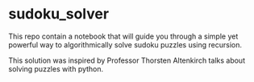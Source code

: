 # sudoku_solver

This repo contain a notebook that will guide you through a simple yet powerful way to algorithmically solve sudoku puzzles using recursion.

This solution was inspired by Professor Thorsten Altenkirch talks about solving puzzles with python.
